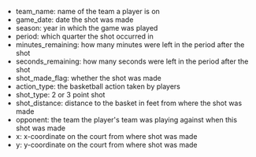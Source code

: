 * team_name: name of the team a player is on
* game_date: date the shot was made
* season: year in which the game was played
* period: which quarter the shot occurred in
* minutes_remaining: how many minutes were left in the period after the shot
* seconds_remaining: how many seconds were left in the period after the shot
* shot_made_flag: whether the shot was made
* action_type: the basketball action taken by players
* shot_type: 2 or 3 point shot
* shot_distance: distance to the basket in feet from where the shot was made
* opponent: the team the player's team was playing against when this shot was made
* x: x-coordinate on the court from where shot was made
* y: y-coordinate on the court from where shot was made
